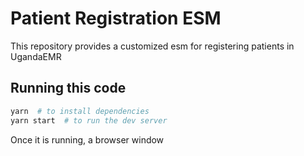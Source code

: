 
# Patient Registration ESM

This repository provides a customized esm for registering patients in UgandaEMR

## Running this code

```sh
yarn  # to install dependencies
yarn start  # to run the dev server
```

Once it is running, a browser window
